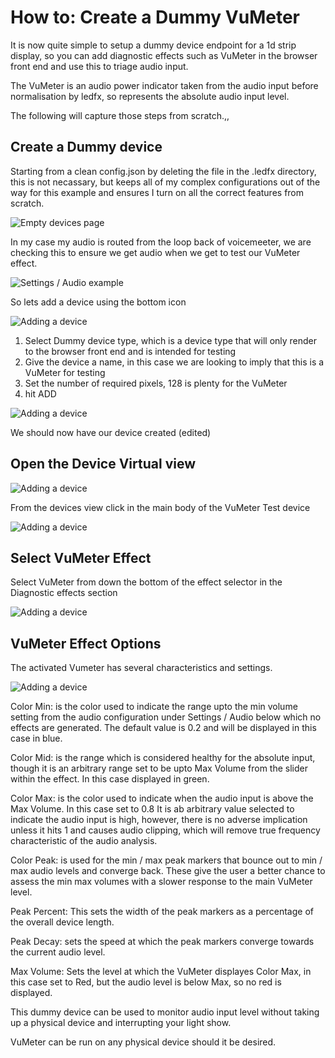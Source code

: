 # How to: Create a Dummy VuMeter

It is now quite simple to setup a dummy device endpoint for a 1d strip
display, so you can add diagnostic effects such as VuMeter in the browser front end and use
this to triage audio input. 

The VuMeter is an audio power indicator taken from the audio input before normalisation by ledfx, so represents the absolute audio input level.

The following will capture those steps from scratch.,,

## Create a Dummy device

Starting from a clean config.json by deleting the file in the .ledfx
directory, this is not necassary, but keeps all of my complex
configurations out of the way for this example and ensures I turn on all
the correct features from scratch.

![Empty devices page](/_static/howto/matrix/matrix1.png)

In my case my audio is routed from the loop back of voicemeeter, we are
checking this to ensure we get audio when we get to test our VuMeter effect.

![Settings / Audio example](/_static/howto/matrix/matrix2.png)

So lets add a device using the bottom icon

![Adding a device](/_static/howto/matrix/matrix3.png)

1)  Select Dummy device type, which is a device type that will only 
render to the browser front end and is intended for testing
2)  Give the device a name, in this case we are looking to imply that 
this is a VuMeter for testing
3)  Set the number of required pixels, 128 is plenty for the VuMeter
4)  hit ADD

![Adding a device](/_static/howto/vumeter/vumeter1.png)

We should now have our device created (edited)

## Open the Device Virtual view

![Adding a device](/_static/howto/vumeter/vumeter2.png)

From the devices view click in the main body of the VuMeter Test device

![Adding a device](/_static/howto/vumeter/vumeter3.png)

## Select VuMeter Effect

Select VuMeter from down the bottom of the effect selector in the Diagnostic effects section

![Adding a device](/_static/howto/vumeter/vumeter4.png)

## VuMeter Effect Options

The activated Vumeter has several characteristics and settings.

![Adding a device](/_static/howto/vumeter/vumeter5.png)

Color Min: is the color used to indicate the range upto the min volume setting from the audio configuration under Settings / Audio below which no effects are generated. The default value is 0.2 and will be displayed in this case in blue.

Color Mid: is the range which is considered healthy for the absolute input, though it is an arbitrary range set to be upto Max Volume from the slider within the effect. 
In this case displayed in green.

Color Max: is the color used to indicate when the audio input is above the Max Volume. In this case set to 0.8
It is ab arbitrary value selected to indicate the audio input is high, however, there is no adverse implication unless it hits 1 and causes audio clipping, which will remove true frequency characteristic of the audio analysis.

Color Peak: is used for the min / max peak markers that bounce out to min / max audio levels and converge back. These give the user a better chance to assess the min max volumes with a slower response to the main VuMeter level.

Peak Percent: This sets the width of the peak markers as a percentage of the overall device length.

Peak Decay: sets the speed at which the peak markers converge towards the current audio level.

Max Volume: Sets the level at which the VuMeter displayes Color Max, in this case set to Red, but the audio level is below Max, so no red is displayed.

This dummy device can be used to monitor audio input level without taking up a physical device and interrupting your light show.

VuMeter can be run on any physical device should it be desired.